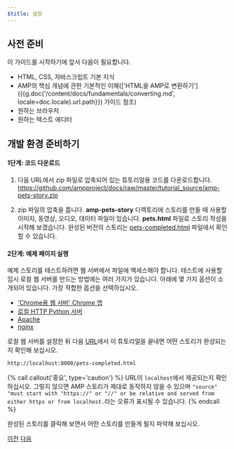 ```yaml
---
$title: 설정
---
```


## 사전 준비

이 가이드를 시작하기에 앞서 다음이 필요합니다.

- HTML, CSS, 자바스크립트 기본 지식
- AMP의 핵심 개념에 관한 기본적인 이해(['HTML을 AMP로 변환하기']({{g.doc('/content/docs/fundamentals/converting.md', locale=doc.locale).url.path}}) 가이드 참조)
- 원하는 브라우저
- 원하는 텍스트 에디터

## 개발 환경 준비하기

#### 1단계: 코드 다운로드

1. 다음 URL에서 zip 파일로 압축되어 있는 튜토리얼용 코드를 다운로드합니다. <a href="https://github.com/ampproject/docs/raw/master/tutorial_source/amp-pets-story.zip">https://github.com/ampproject/docs/raw/master/tutorial_source/amp-pets-story.zip</a>

2. zip 파일의 압축을 풉니다. **amp-pets-story** 디렉토리에 스토리를 만들 때 사용할 이미지, 동영상, 오디오, 데이터 파일이 있습니다. **pets.html** 파일로 스토리 작성을 시작해 보겠습니다. 완성된 버전의 스토리는 [pets-completed.html](https://github.com/ampproject/docs/blob/master/tutorial_source/amp-pets-story/pets-completed.html) 파일에서 확인할 수 있습니다.

#### 2단계: 예제 페이지 실행

예제 스토리를 테스트하려면 웹 서버에서 파일에 액세스해야 합니다. 테스트에 사용할 임시 로컬 웹 서버를 만드는 방법에는 여러 가지가 있습니다.  아래에 몇 가지 옵션이 소개되어 있습니다. 가장 적합한 옵션을 선택하십시오.

- ['Chrome용 웹 서버' Chrome 앱](https://chrome.google.com/webstore/detail/web-server-for-chrome/ofhbbkphhbklhfoeikjpcbhemlocgigb)
- [로컬 HTTP Python 서버](https://developer.mozilla.org/en-US/docs/Learn/Common_questions/set_up_a_local_testing_server#Running_a_simple_local_HTTP_server)
- [Apache](https://httpd.apache.org/docs/2.4/getting-started.html)
- [nginx](http://nginx.org/)

로컬 웹 서버를 설정한 뒤 다음 <a href="http://localhost:8000/pets-completed.html">URL</a>에서 이 튜토리얼을 끝내면 어떤 스토리가 완성되는지 확인해 보십시오.

```html
http://localhost:8000/pets-completed.html
```

{% call callout('중요', type='caution') %}
URL이 `localhost`에서 제공되는지 확인하십시오. 그렇지 않으면 AMP 스토리가 제대로 동작하지 않을 수 있으며 `"source" "must start with "https://" or "//" or be relative and served from either https or from localhost.`라는 오류가 표시될 수 있습니다.
{% endcall %}

완성된 스토리를 클릭해 보면서 어떤 스토리를 만들게 될지 파악해 보십시오.

<div class="prev-next-buttons">
  <a class="button prev-button" href="{{g.doc('/content/docs/getting_started/visual_story.md', locale=doc.locale).url.path}}"><span class="arrow-prev">이전</span></a>
  <a class="button next-button" href="{{g.doc('/content/docs/getting_started/visual_story/parts_of_story.md', locale=doc.locale).url.path}}"><span class="arrow-next">다음</span></a>
</div>

